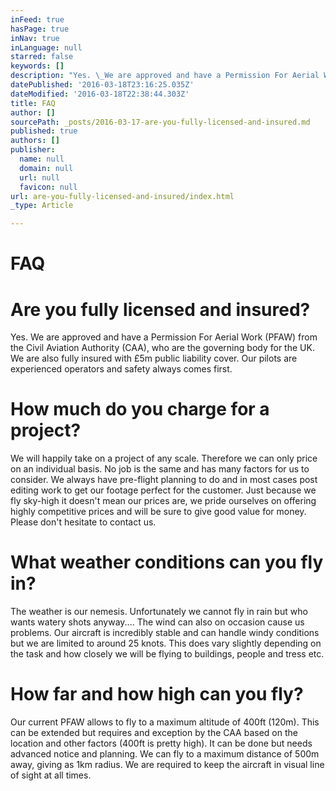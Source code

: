 ```yaml
---
inFeed: true
hasPage: true
inNav: true
inLanguage: null
starred: false
keywords: []
description: "Yes. \_We are approved and have a Permission For Aerial Work (PFAW) from the Civil Aviation Authority (CAA), who are the governing body for the UK. \_We are also fully insured with £5m public liability cover. \_Our pilots are experienced operators and safety always comes first."
datePublished: '2016-03-18T23:16:25.035Z'
dateModified: '2016-03-18T22:38:44.303Z'
title: FAQ
author: []
sourcePath: _posts/2016-03-17-are-you-fully-licensed-and-insured.md
published: true
authors: []
publisher:
  name: null
  domain: null
  url: null
  favicon: null
url: are-you-fully-licensed-and-insured/index.html
_type: Article

---
```

# FAQ

# Are you fully licensed and insured?

Yes.  We are approved and have a Permission For Aerial Work (PFAW) from the Civil Aviation Authority (CAA), who are the governing body for the UK.  We are also fully insured with £5m public liability cover.  Our pilots are experienced operators and safety always comes first.

# How much do you charge for a project?

We will happily take on a project of any scale.  Therefore we can only price on an individual basis.  No job is the same and has many factors for us to consider.  We always have pre-flight planning to do and in most cases post editing work to get our footage perfect for the customer.  Just because we fly sky-high it doesn't mean our prices are, we pride ourselves on offering highly competitive prices and will be sure to give good value for money.  Please don't hesitate to contact us.

# What weather conditions can you fly in?

The weather is our nemesis.  Unfortunately we cannot fly in rain but who wants watery shots anyway....  The wind can also on occasion cause us problems.  Our aircraft is incredibly stable and can handle windy conditions but we are limited to around 25 knots.  This does vary slightly depending on the task and how closely we will be flying to buildings, people and tress etc.

# How far and how high can you fly?

Our current PFAW allows to fly to a maximum altitude of 400ft (120m).  This can be extended but requires and exception by the CAA based on the location and other factors (400ft is pretty high).  It can be done but needs advanced notice and planning.  We can fly to a maximum distance of 500m away, giving as 1km radius. We are required to keep the aircraft in visual line of sight at all times.